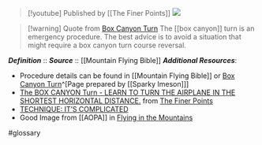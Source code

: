 > [!youtube] Published by [[The Finer Points]]
![](https://www.youtube.com/watch?v=MlCK97CWd-A)

> [!warning] Quote from [Box Canyon Turn](https://www.mountainflying.com/Pages/mountain-flying/box_canyon_turn.html)
> The [[box canyon]] turn is an emergency procedure. The best advice is to avoid a situation that might require a box canyon turn course reversal.

***Definition***    :: 
***Source***         :: [[Mountain Flying Bible]]
***Additional Resources***:
- Procedure details can be found in [[Mountain Flying Bible]] or [Box Canyon Turn](https://www.mountainflying.com/Pages/mountain-flying/box_canyon_turn.html)^[Page prepared by [[Sparky Imeson]]]
- [The BOX CANYON Turn - LEARN TO TURN THE AIRPLANE IN THE SHORTEST HORIZONTAL DISTANCE.](https://www.youtube.com/watch?v=MlCK97CWd-A) from [The Finer Points](https://www.youtube.com/@TheFinerPoints)
- [TECHNIQUE: IT’S COMPLICATED](https://www.aopa.org/news-and-media/all-news/2020/september/pilot/technique-performing-a-chandelle)
- Good Image from [[AOPA]] in [Flying in the Mountains](https://www.aopa.org/training-and-safety/online-learning/safety-spotlights/mountain-flying/flying-in-the-mountains)

#glossary